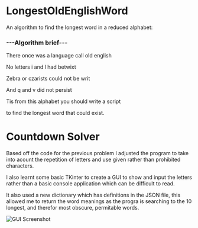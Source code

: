 # LongestOldEnglishWord
An algorithm to find the longest word in a reduced alphabet: 


### ---Algorithm brief---

There once was a language call old english

No letters i and l had betwixt

Zebra or czarists could not be writ

And q and v did not persist


Tis from this alphabet you should write a script

to find the longest word that could exist.

# Countdown Solver
Based off the code for the previous problem I adjusted the program to take into acount the repetition of letters and use given rather than prohibited characters.

I also learnt some basic TKinter to create a GUI to show and input the letters rather than a basic console application which can be difficult to read.

It also used a new dictionary which has definitions in the JSON file, this allowed me to return the word meanings as the progra is searching to the 10 longest, and therefor most obscure, permitable words.

![GUI Screenshot](https://github.com/George9Waller/LongestOldEnglishWord/screenshot.png)
